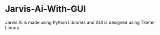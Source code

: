 # Jarvis-Ai-With-GUI
Jarvis Ai is made using Python Libraries and GUI is designed using Tkinter Library.
